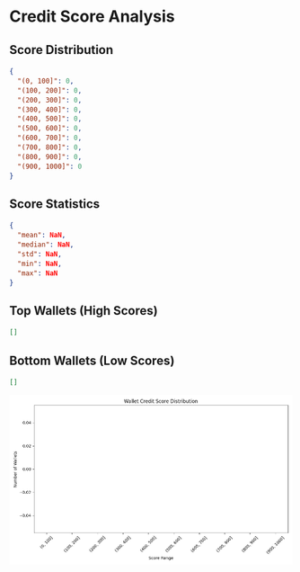 # Credit Score Analysis

## Score Distribution

```json
{
  "(0, 100]": 0,
  "(100, 200]": 0,
  "(200, 300]": 0,
  "(300, 400]": 0,
  "(400, 500]": 0,
  "(500, 600]": 0,
  "(600, 700]": 0,
  "(700, 800]": 0,
  "(800, 900]": 0,
  "(900, 1000]": 0
}
```

## Score Statistics

```json
{
  "mean": NaN,
  "median": NaN,
  "std": NaN,
  "min": NaN,
  "max": NaN
}
```

## Top Wallets (High Scores)

```json
[]
```

## Bottom Wallets (Low Scores)

```json
[]
```

![Score Distribution](score_distribution.png)

